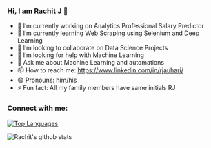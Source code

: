 ### Hi, I am Rachit J 👋

<!--
**rachitj/rachitj** is a ✨ _special_ ✨ repository because its `README.md` (this file) appears on your GitHub profile.
-->

- 🔭 I’m currently working on Analytics Professional Salary Predictor
- 🌱 I’m currently learning Web Scraping using Selenium and Deep Learning
- 👯 I’m looking to collaborate on Data Science Projects
- 🤔 I’m looking for help with Machine Learning
- 💬 Ask me about Machine Learning and automations
- 📫 How to reach me: https://www.linkedin.com/in/rjauhari/
- 😄 Pronouns: him/his
- ⚡ Fun fact: All my family members have same initials RJ

### Connect with me:

[![Top Languages](https://github-readme-stats.vercel.app/api/top-langs/?username=rachitj&layout=compact&theme=radical)](https://github.com/rachitj/github-readme-stats)

![Rachit's github stats](https://github-readme-stats.vercel.app/api?username=rachitj&show_icons=true&theme=radical)

